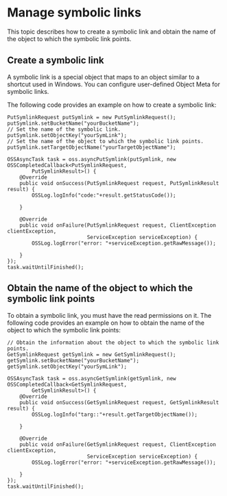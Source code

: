 # Manage symbolic links

This topic describes how to create a symbolic link and obtain the name of the object to which the symbolic link points.

## Create a symbolic link

A symbolic link is a special object that maps to an object similar to a shortcut used in Windows. You can configure user-defined Object Meta for symbolic links.

The following code provides an example on how to create a symbolic link:

```
PutSymlinkRequest putSymlink = new PutSymlinkRequest();
putSymlink.setBucketName("yourBucketName");
// Set the name of the symbolic link.
putSymlink.setObjectKey("yourSymLink");
// Set the name of the object to which the symbolic link points.
putSymlink.setTargetObjectName("yourTargetObjectName");

OSSAsyncTask task = oss.asyncPutSymlink(putSymlink, new OSSCompletedCallback<PutSymlinkRequest,
        PutSymlinkResult>() {
    @Override
    public void onSuccess(PutSymlinkRequest request, PutSymlinkResult result) {
        OSSLog.logInfo("code:"+result.getStatusCode());

    }

    @Override
    public void onFailure(PutSymlinkRequest request, ClientException clientException,
                          ServiceException serviceException) {
        OSSLog.logError("error: "+serviceException.getRawMessage());

    }
});
task.waitUntilFinished();
```

## Obtain the name of the object to which the symbolic link points

To obtain a symbolic link, you must have the read permissions on it. The following code provides an example on how to obtain the name of the object to which the symbolic link points:

```
// Obtain the information about the object to which the symbolic link points.
GetSymlinkRequest getSymlink = new GetSymlinkRequest();
getSymlink.setBucketName("yourBucketName");
getSymlink.setObjectKey("yourSymLink");

OSSAsyncTask task = oss.asyncGetSymlink(getSymlink, new OSSCompletedCallback<GetSymlinkRequest,
        GetSymlinkResult>() {
    @Override
    public void onSuccess(GetSymlinkRequest request, GetSymlinkResult result) {
        OSSLog.logInfo("targ::"+result.getTargetObjectName());

    }

    @Override
    public void onFailure(GetSymlinkRequest request, ClientException clientException,
                          ServiceException serviceException) {
        OSSLog.logError("error: "+serviceException.getRawMessage());

    }
});
task.waitUntilFinished();
```

